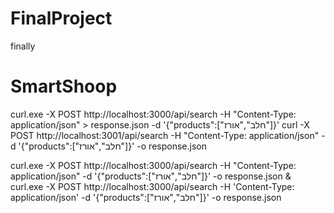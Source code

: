 # FinalProject
finally
# SmartShoop

curl.exe -X POST http://localhost:3000/api/search -H "Content-Type: application/json" > response.json -d '{"products":["חלב","אורז"]}'
curl -X POST http://localhost:3001/api/search -H "Content-Type: application/json" -d '{"products":["חלב","אורז"]}' -o response.json

curl.exe -X POST http://localhost:3000/api/search -H "Content-Type: application/json" -d '{"products":["חלב","אורז"]}' -o response.json
& curl.exe -X POST http://localhost:3000/api/search -H 'Content-Type: application/json' -d '{"products":["חלב","אורז"]}' -o response.json
